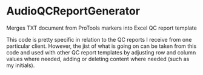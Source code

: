 # AudioQCReportGenerator
Merges TXT document from ProTools markers into Excel QC report template

This code is pretty specific in relation to the QC reports I receive from one particular client.
However, the jist of what is going on can be taken from this code and used with other QC report templates by adjusting row and column values where needed, adding or deleting content where needed (such as my initials).

